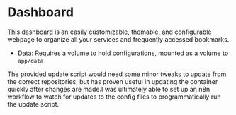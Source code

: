 # Dashboard

[This dashboard](https://github.com/phntxx/dashboard) is an easily customizable, themable, and configurable webpage to organize all your services and frequently accessed bookmarks.

- Data: Requires a volume to hold configurations, mounted as a volume to `app/data`

The provided update script would need some minor tweaks to update from the correct repositories, but has proven useful in updating the container quickly after changes are made.I was ultimately able to set up an n8n workflow to watch for updates to the config files to programmatically run the update script.